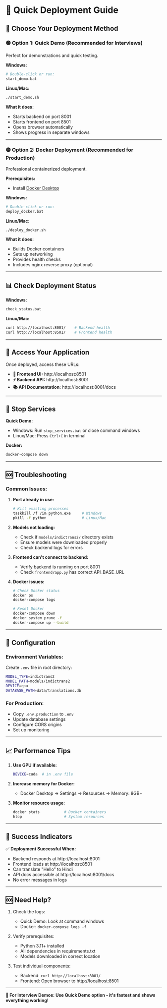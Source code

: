# 🚀 Quick Deployment Guide

## 🎯 Choose Your Deployment Method

### 🟢 **Option 1: Quick Demo (Recommended for Interviews)**
Perfect for demonstrations and quick testing.

**Windows:**
```bash
# Double-click or run:
start_demo.bat
```

**Linux/Mac:**
```bash
./start_demo.sh
```

**What it does:**
- Starts backend on port 8001
- Starts frontend on port 8501
- Opens browser automatically
- Shows progress in separate windows

---

### 🟡 **Option 2: Docker Deployment (Recommended for Production)**
Professional containerized deployment.

**Prerequisites:**
- Install [Docker Desktop](https://www.docker.com/products/docker-desktop)

**Windows:**
```bash
# Double-click or run:
deploy_docker.bat
```

**Linux/Mac:**
```bash
./deploy_docker.sh
```

**What it does:**
- Builds Docker containers
- Sets up networking
- Provides health checks
- Includes nginx reverse proxy (optional)

---

## 📊 **Check Deployment Status**

**Windows:**
```bash
check_status.bat
```

**Linux/Mac:**
```bash
curl http://localhost:8001/    # Backend health
curl http://localhost:8501/    # Frontend health
```

---

## 🔗 **Access Your Application**

Once deployed, access these URLs:

- **🎨 Frontend UI:** http://localhost:8501
- **⚡ Backend API:** http://localhost:8001  
- **📚 API Documentation:** http://localhost:8001/docs

---

## 🛑 **Stop Services**

**Quick Demo:**
- Windows: Run `stop_services.bat` or close command windows
- Linux/Mac: Press `Ctrl+C` in terminal

**Docker:**
```bash
docker-compose down
```

---

## 🆘 **Troubleshooting**

### Common Issues:

1. **Port already in use:**
   ```bash
   # Kill existing processes
   taskkill /f /im python.exe     # Windows
   pkill -f python                # Linux/Mac
   ```

2. **Models not loading:**
   - Check if `models/indictrans2/` directory exists
   - Ensure models were downloaded properly
   - Check backend logs for errors

3. **Frontend can't connect to backend:**
   - Verify backend is running on port 8001
   - Check `frontend/app.py` has correct API_BASE_URL

4. **Docker issues:**
   ```bash
   # Check Docker status
   docker ps
   docker-compose logs
   
   # Reset Docker
   docker-compose down
   docker system prune -f
   docker-compose up --build
   ```

---

## 🔧 **Configuration**

### Environment Variables:
Create `.env` file in root directory:
```bash
MODEL_TYPE=indictrans2
MODEL_PATH=models/indictrans2
DEVICE=cpu
DATABASE_PATH=data/translations.db
```

### For Production:
- Copy `.env.production` to `.env`
- Update database settings
- Configure CORS origins
- Set up monitoring

---

## 📈 **Performance Tips**

1. **Use GPU if available:**
   ```bash
   DEVICE=cuda  # in .env file
   ```

2. **Increase memory for Docker:**
   - Docker Desktop → Settings → Resources → Memory: 8GB+

3. **Monitor resource usage:**
   ```bash
   docker stats           # Docker containers
   htop                   # System resources
   ```

---

## 🎉 **Success Indicators**

✅ **Deployment Successful When:**
- Backend responds at http://localhost:8001
- Frontend loads at http://localhost:8501  
- Can translate "Hello" to Hindi
- API docs accessible at http://localhost:8001/docs
- No error messages in logs

---

## 🆘 **Need Help?**

1. Check the logs:
   - Quick Demo: Look at command windows
   - Docker: `docker-compose logs -f`

2. Verify prerequisites:
   - Python 3.11+ installed
   - All dependencies in requirements.txt
   - Models downloaded in correct location

3. Test individual components:
   - Backend: `curl http://localhost:8001/`
   - Frontend: Open browser to http://localhost:8501

---

**🎯 For Interview Demos: Use Quick Demo option - it's fastest and shows everything working!**
